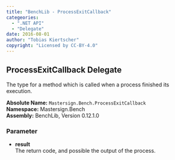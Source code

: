 ```yaml
---
title: "BenchLib - ProcessExitCallback"
categeories:
  - ".NET API"
  - "Delegate"
date: 2016-08-01
author: "Tobias Kiertscher"
copyright: "Licensed by CC-BY-4.0"
---
```


## ProcessExitCallback Delegate
The type for a method which is called when a process finished its execution. 

**Absolute Name:** `Mastersign.Bench.ProcessExitCallback`  
**Namespace:** Mastersign.Bench  
**Assembly:** BenchLib, Version 0.12.1.0

### Parameter

* **result**  
  The return code, and possible the output of the process.



